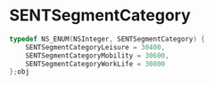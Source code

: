 # SENTSegmentCategory

```objectivec
typedef NS_ENUM(NSInteger, SENTSegmentCategory) {
    SENTSegmentCategoryLeisure = 30400,
    SENTSegmentCategoryMobility = 30600,
    SENTSegmentCategoryWorkLife = 30800
};obj
```
